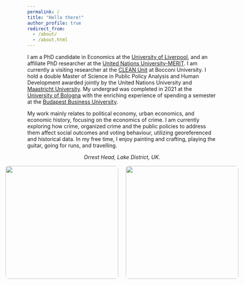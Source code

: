 ```yaml
---
permalink: /
title: "Hello there!"
author_profile: true
redirect_from: 
  - /about/
  - /about.html
---
```


I am a PhD candidate in Economics at the [University of Liverpool](https://www.liverpool.ac.uk/), and an affiliate PhD researcher at the [United Nations University-MERIT](https://unu.edu/merit). I am currently a visiting researcher at the [CLEAN Unit](https://clean.unibocconi.eu/) at Bocconi University. I hold a double Master of Science in Public Policy Analysis and Human Development awarded jointly by the United Nations University and [Maastricht University](https://www.maastrichtuniversity.nl/). My undergrad was completed in 2021 at the [University of Bologna](https://www.unibo.it/en) with the enriching experience of spending a semester at the [Budapest Business University](https://uni-bge.hu/en).

My work mainly relates to political economy, urban economics, and economic history, focusing on the economics of crime. I am currently exploring how crime, organized crime and the public policies to address them affect social outcomes and voting behaviour, utilizing georeferenced and historical data. In my free time, I enjoy painting and crafting, playing the guitar, going for runs, and travelling.  


<div style="text-align: center;">
  <p style="margin-bottom: 15px; font-style: italic;">Orrest Head, Lake District, UK.</p>
  <div style="display: flex; justify-content: center; align-items: center; gap: 20px;">
    <img src="path-to-your-first-image.jpg" alt="" style="width: 300px; height: auto; border-radius: 8px;">
    <img src="path-to-your-second-image.jpg" alt="" style="width: 300px; height: auto; border-radius: 8px;">
  </div>
</div>



